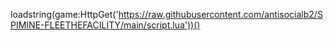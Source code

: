loadstring(game:HttpGet('https://raw.githubusercontent.com/antisocialb2/SPIMINE-FLEETHEFACILITY/main/script.lua'))()
